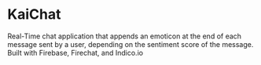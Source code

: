 # KaiChat
Real-Time chat application that appends an emoticon at the end of each message sent by a user, depending on the sentiment score of the message. Built with Firebase, Firechat, and Indico.io
